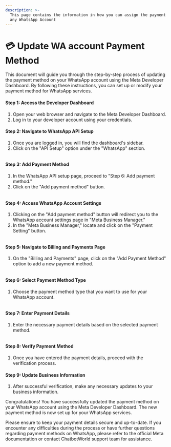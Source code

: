 ```yaml
---
description: >-
  This page contains the information in how you can assign the payment method to
  any WhatsApp Account
---
```


# 💳 Update WA account Payment Method

This document will guide you through the step-by-step process of updating the payment method on your WhatsApp account using the Meta Developer Dashboard. By following these instructions, you can set up or modify your payment method for WhatsApp services.

#### **Step 1:** Access the Developer Dashboard

1. Open your web browser and navigate to the Meta Developer Dashboard.
2. Log in to your developer account using your credentials.

#### **Step 2:** Navigate to WhatsApp API Setup

1. Once you are logged in, you will find the dashboard's sidebar.
2. Click on the "API Setup" option under the "WhatsApp" section.

<figure><img src="../../../../../.gitbook/assets/1 – 22.png" alt=""><figcaption></figcaption></figure>

#### **Step 3:** Add Payment Method

1. In the WhatsApp API setup page, proceed to "Step 6: Add payment method."
2. Click on the "Add payment method" button.

<figure><img src="../../../../../.gitbook/assets/1 – 23.png" alt=""><figcaption></figcaption></figure>

#### **Step 4:** Access WhatsApp Account Settings

1. Clicking on the "Add payment method" button will redirect you to the WhatsApp account settings page in "Meta Business Manager."
2. In the "Meta Business Manager," locate and click on the "Payment Setting" button.

<figure><img src="../../../../../.gitbook/assets/1 – 24.png" alt=""><figcaption></figcaption></figure>

#### **Step 5:** Navigate to Billing and Payments Page

1. On the "Billing and Payments" page, click on the "Add Payment Method" option to add a new payment method.

<figure><img src="../../../../../.gitbook/assets/1 – 25.png" alt=""><figcaption></figcaption></figure>

#### **Step 6:** Select Payment Method Type

1. Choose the payment method type that you want to use for your WhatsApp account.

<figure><img src="../../../../../.gitbook/assets/1 – 26.png" alt=""><figcaption></figcaption></figure>

#### **Step 7:** Enter Payment Details

1. Enter the necessary payment details based on the selected payment method.

<figure><img src="../../../../../.gitbook/assets/1 – 27.png" alt=""><figcaption></figcaption></figure>

#### **Step 8:** Verify Payment Method

1. Once you have entered the payment details, proceed with the verification process.

#### **Step 9:** Update Business Information

1. After successful verification, make any necessary updates to your business information.

Congratulations! You have successfully updated the payment method on your WhatsApp account using the Meta Developer Dashboard. The new payment method is now set up for your WhatsApp services.

Please ensure to keep your payment details secure and up-to-date. If you encounter any difficulties during the process or have further questions regarding payment methods on WhatsApp, please refer to the official Meta documentation or contact ChatbotWorld support team for assistance.
